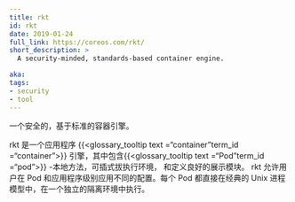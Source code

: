 ```yaml
---
title: rkt
id: rkt
date: 2019-01-24
full_link: https://coreos.com/rkt/
short_description: >
  A security-minded, standards-based container engine.

aka: 
tags:
- security
- tool
---
```


<!--
 A security-minded, standards-based container engine.
-->

一个安全的，基于标准的容器引擎。

<!--more--> 
<!--
rkt is an application {{< glossary_tooltip text="container" term_id="container" >}} engine featuring a {{< glossary_tooltip text="Pod" term_id="pod" >}}-native approach, a pluggable execution environment, and a well-defined surface area. rkt allows users to apply different configurations at both the Pod and application level. Each Pod executes directly in the classic Unix process model, in a self-contained, isolated environment.
-->

rkt 是一个应用程序 {{<glossary_tooltip text =“container”term_id =“container”>}} 引擎，其中包含{{<glossary_tooltip text =“Pod”term_id =“pod”>}}  -本地方法，可插式拔执行环境， 和定义良好的展示模块。 rkt 允许用户在 Pod 和应用程序级别应用不同的配置。每个 Pod 都直接在经典的 Unix 进程模型中，在一个独立的隔离环境中执行。
